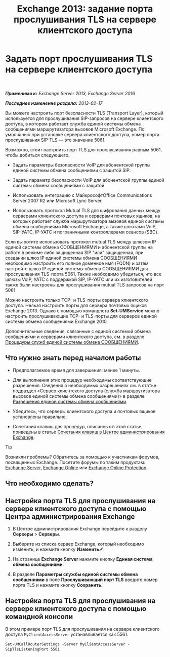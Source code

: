 ﻿---
title: 'Exchange 2013: задание порта прослушивания TLS на сервере клиентского доступа'
TOCTitle: Задать порт прослушивания TLS на сервере клиентского доступа
ms:assetid: f4401923-61fa-4dc5-95f8-c0d2f515b2ea
ms:mtpsurl: https://technet.microsoft.com/ru-ru/library/JJ673576(v=EXCHG.150)
ms:contentKeyID: 50556508
ms.date: 05/22/2018
mtps_version: v=EXCHG.150
ms.translationtype: MT
---

# Задать порт прослушивания TLS на сервере клиентского доступа

 

_**Применимо к:** Exchange Server 2013, Exchange Server 2016_

_**Последнее изменение раздела:** 2013-02-17_

Вы можете настроить порт безопасности TLS (Transport Layer), который используется для прослушивания SIP-запросов на сервере клиентского доступа, в котором работает служба единой системы обмена сообщениями маршрутизатора вызовов Microsoft Exchange. По умолчанию при установке сервера клиентского доступа, номер порта прослушивания SIP-TLS — это значение 5061.

Возможно, стоит настроить порт TLS для прослушивания равным 5061, чтобы добиться следующего.

  - Задать параметры безопасности VoIP для абонентской группы единой системы обмена сообщениями с защитой SIP.

  - Задать параметр безопасности VoIP для абонентской группы единой системы обмена сообщениями с защитой.

  - Использовать интеграцию с МайкрософтOffice Communications Server 2007 R2 или Microsoft Lync Server.

  - Использовать протокол Mutual TLS для шифрования данных между серверами клиентского доступа и серверами почтовых ящиков, на которых работает служба маршрутизатора вызовов единой системы обмена сообщениями Microsoft Exchange, а также шлюзами VoIP, SIP-УАТС, IP-УАТС и пограничными контроллерами сеансов (SBC).

Если вы хотите использовать протокол mutual TLS между шлюзом IP единой системы обмена СООБЩЕНИЯМИ и абонентской группы на работе в режиме либо защищенная SIP "или" защищенная, при создании шлюз IP единой системы обмена СООБЩЕНИЯМИ необходимо настроить его полное доменное имя (FQDN) и затем настройте шлюз IP единой системы обмена СООБЩЕНИЯМИ для прослушивания TLS-порта 5061. Также необходимо убедиться, что все шлюзы VoIP, УАТС с поддержкой SIP, IP-УАТС или их изготовителей также были настроены для прослушивания mutual TLS запросов на порт 5061.

Можно настроить только TCP- и TLS-порты сервера клиентского доступа. Нельзя настроить порты для сервера почтовых ящиков Exchange 2013. Однако с помощью командлета **Set-UMService** можно настроить прослушивающие TCP- и TLS-порты для серверов единой системы обмена сообщениями Exchange 2010.

Дополнительные сведения, связанные с единой системой обмена сообщениями и серверами клиентского доступа, см. в разделе [Процедуры служб единой системы обмена СООБЩЕНИЯМИ](um-services-procedures-exchange-2013-help.md).

## Что нужно знать перед началом работы

  - Предполагаемое время для завершения: менее 1 минуты.

  - Для выполнения этих процедур необходимы соответствующие разрешения. Сведения о необходимых разрешениях см. в статье подраздел «Сервер клиентского доступа (служба маршрутизатора вызовов единой системы обмена сообщениями)» в разделе [Разрешения единой системы обмена сообщениями](unified-messaging-permissions-exchange-2013-help.md).

  - Убедитесь, что серверы клиентского доступа и почтовых ящиков установлены правильно.

  - Сочетания клавиш для процедур, описанных в этой статье, приведены в статье [Сочетания клавиш в Центре администрирования Exchange](keyboard-shortcuts-in-the-exchange-admin-center-exchange-online-protection-help.md).

> [!TIP]  
> Возникли проблемы? Обратитесь за помощью к участникам форумов, посвященных Exchange. Посетите форумы по таким продуктам: <a href="https://go.microsoft.com/fwlink/p/?linkid=60612">Exchange Server</a>, <a href="https://go.microsoft.com/fwlink/p/?linkid=267542">Exchange Online</a> или <a href="https://go.microsoft.com/fwlink/p/?linkid=285351">Exchange Online Protection</a>..


## Что необходимо сделать?

## Настройка порта TLS для прослушивания на сервере клиентского доступа с помощью Центра администрирования Exchange

1.  В Центре администрирования Exchange перейдите к разделу **Серверы** \> **Серверы**.

2.  Выберите из списка сервер Exchange, который необходимо изменить, и нажмите кнопку **Изменить**![Значок редактирования](images/Bb124582.6f53ccb2-1f13-4c02-bea0-30690e6ea71d(EXCHG.150).gif "Значок редактирования").

3.  На странице **Exchange Server** нажмите кнопку **Единая система обмена сообщениями**.

4.  В разделе **Параметры службы единой системы обмена сообщениями** в поле **Прослушивающий порт TLS** введите номер порта TLS и нажмите кнопку **Сохранить**.

## Настройка порта TLS для прослушивания на сервере клиентского доступа с помощью командной консоли

В этом примере порт TLS для прослушивания на сервере клиентского доступа `MyClientAccessServer` устанавливается как 5561.

    Set-UMCallRouterSettings -Server MyClientAccessServer -SipTlsListeningPort 5561

